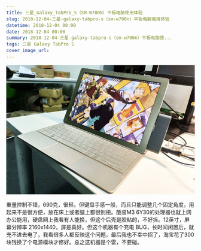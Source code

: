 ```yaml
---
title: 三星_Galaxy_TabPro_S（SM-W700N）平板电脑使用体验
slug: 2018-12-04-三星-galaxy-tabpro-s（sm-w700n）平板电脑使用体验
datetime: 2018-12-04 00:00
date: 2018-12-04 00:00
summary: 2018-12-04-三星-galaxy-tabpro-s（sm-w700n）平板电脑使...
tags: 三星 Galaxy TabPro S
cover_image_url: 
---
```

![03011-bn1pjr82z26.png](../assets/2019/09/3164673901.png)
<!--more-->
重量控制不错，690克，很轻。但键盘手感一般，而且只能调整几个固定角度，用起来不是很方便，放在床上或者腿上都很别扭。酷睿M3 6Y30的处理器也就上网办公能用，硬盘网上我看有人能换，但这个后壳是胶粘的，不好拆。12英寸，屏幕分辨率 2160x1440，屏是真好。但这个机器有个充电 BUG，长时间闲置后，就充不进去电了，我看很多人都反映这个问题，最后我也不幸中招了，淘宝花了300块钱换了个电源模块才修好。总之这机器是个雷，不要碰。